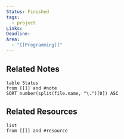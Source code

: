 ```yaml
---
Status: Finished
tags:
  - project
Links: 
Deadline: 
Area:
  - "[[Programming]]"
---
```

## Related Notes
```dataview
table Status
from [[]] and #note
SORT number(split(file.name, "\.")[0]) ASC
```
## Related Resources
```dataview
list
from [[]] and #resource
```
